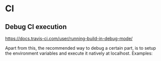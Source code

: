 # CI

## Debug CI execution

https://docs.travis-ci.com/user/running-build-in-debug-mode/

Apart from this, the recommended way to debug a certain part, is to setup the environment variables and execute it natively at localhost.
Examples:
